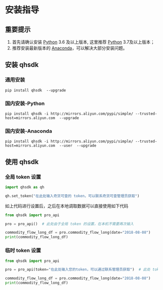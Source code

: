 # 安装指导

## 重要提示

1. 首先请确认安装 [Python](https://www.python.org) 3.6 及以上版本, 这里推荐 [Python](https://www.python.org/) 3.7及以上版本；
2. 推荐安装最新版本的 [Anaconda](https://www.anaconda.com)，可以解决大部分安装问题。

## 安装 qhsdk

### 通用安装

```
pip install qhsdk  --upgrade
```

### 国内安装-Python

```
pip install qhsdk -i http://mirrors.aliyun.com/pypi/simple/ --trusted-host=mirrors.aliyun.com  --upgrade
```

### 国内安装-Anaconda

```
pip install qhsdk -i http://mirrors.aliyun.com/pypi/simple/ --trusted-host=mirrors.aliyun.com  --user  --upgrade
```

## 使用 qhsdk

### 全局 token 设置

```python
import qhsdk as qh

qh.set_token("在此处输入奇货可查的 token，可以联系奇货可查管理员获取")
```

如上代码进行设置后，之后在本地调取数据可以直接使用如下代码

```python
from qhsdk import pro_api

pro = pro_api()  # 此处由于全局 token 的设置，在本机不需要再次输入

commodity_flow_long_df = pro.commodity_flow_long(date="2018-08-08")
print(commodity_flow_long_df)
```

### 临时 token 设置

```python
from qhsdk import pro_api

pro = pro_api(token="在此处输入您的token，可以通过联系管理员获取")  # 此处 token 仅供临时使用

commodity_flow_long_df = pro.commodity_flow_long(date="2018-08-08")
print(commodity_flow_long_df)
```

